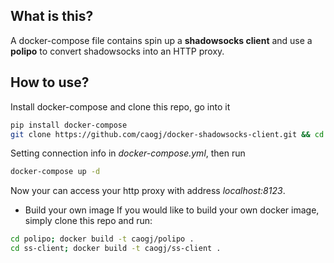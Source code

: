 ## What is this?
A docker-compose file contains spin up a **shadowsocks client** and use a **polipo** to 
convert shadowsocks into an HTTP proxy.

## How to use?
Install docker-compose and clone this repo, go into it

```sh
pip install docker-compose
git clone https://github.com/caogj/docker-shadowsocks-client.git && cd docker-shadowsocks-client
```

Setting connection info in *docker-compose.yml*, then run

```sh
docker-compose up -d
```

Now your can access your http proxy with address *localhost:8123*.

* Build your own image
If you would like to build your own docker image, simply clone this repo and run:

```sh
cd polipo; docker build -t caogj/polipo .
cd ss-client; docker build -t caogj/ss-client .
```
